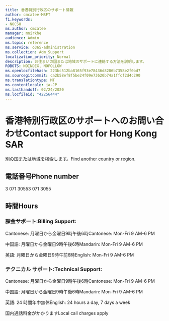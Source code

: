 ```yaml
---
title: 香港特別行政区のサポート情報
author: cmcatee-MSFT
f1.keywords:
- NOCSH
ms.author: cmcatee
manager: mnirkhe
audience: Admin
ms.topic: reference
ms.service: o365-administration
ms.collection: Adm_Support
localization_priority: Normal
description: お住まいの国または地域のサポートに連絡する方法を説明します。
ROBOTS: NOINDEX, NOFOLLOW
ms.openlocfilehash: 223bc512ba8165f93e78436d8206b7358e2f0bd7
ms.sourcegitcommit: ca2b58ef8f5be24f09e73620b74a1ffcf2d4c290
ms.translationtype: MT
ms.contentlocale: ja-JP
ms.lasthandoff: 02/24/2020
ms.locfileid: "42256444"
---
```

# <a name="contact-support-for-hong-kong-sar"></a><span data-ttu-id="bcf3b-103">香港特別行政区のサポートへのお問い合わせ</span><span class="sxs-lookup"><span data-stu-id="bcf3b-103">Contact support for Hong Kong SAR</span></span>

<span data-ttu-id="bcf3b-104">[別の国または地域を検索します](../contact-support-for-business-products.md)。</span><span class="sxs-lookup"><span data-stu-id="bcf3b-104">[Find another country or region](../contact-support-for-business-products.md).</span></span>

## <a name="phone-number"></a><span data-ttu-id="bcf3b-105">電話番号</span><span class="sxs-lookup"><span data-stu-id="bcf3b-105">Phone number</span></span>
<span data-ttu-id="bcf3b-106">3 071 3055</span><span class="sxs-lookup"><span data-stu-id="bcf3b-106">3 071 3055</span></span>

## <a name="hours"></a><span data-ttu-id="bcf3b-107">時間</span><span class="sxs-lookup"><span data-stu-id="bcf3b-107">Hours</span></span>
### <a name="billing-support"></a><span data-ttu-id="bcf3b-108">課金サポート:</span><span class="sxs-lookup"><span data-stu-id="bcf3b-108">Billing Support:</span></span>

<span data-ttu-id="bcf3b-109">Cantonese: 月曜日から金曜日9時午後6時</span><span class="sxs-lookup"><span data-stu-id="bcf3b-109">Cantonese: Mon-Fri 9 AM-6 PM</span></span>

<span data-ttu-id="bcf3b-110">中国語: 月曜日から金曜日9時午後6時</span><span class="sxs-lookup"><span data-stu-id="bcf3b-110">Mandarin: Mon-Fri 9 AM-6 PM</span></span>

<span data-ttu-id="bcf3b-111">英語: 月曜日から金曜日9時午前6時</span><span class="sxs-lookup"><span data-stu-id="bcf3b-111">English: Mon-Fri 9 AM-6 PM</span></span>

### <a name="technical-support"></a><span data-ttu-id="bcf3b-112">テクニカル サポート:</span><span class="sxs-lookup"><span data-stu-id="bcf3b-112">Technical Support:</span></span>

<span data-ttu-id="bcf3b-113">Cantonese: 月曜日から金曜日9時午後6時</span><span class="sxs-lookup"><span data-stu-id="bcf3b-113">Cantonese: Mon-Fri 9 AM-6 PM</span></span>

<span data-ttu-id="bcf3b-114">中国語: 月曜日から金曜日9時午後6時</span><span class="sxs-lookup"><span data-stu-id="bcf3b-114">Mandarin: Mon-Fri 9 AM-6 PM</span></span>

<span data-ttu-id="bcf3b-115">英語: 24 時間年中無休</span><span class="sxs-lookup"><span data-stu-id="bcf3b-115">English: 24 hours a day, 7 days a week</span></span>

<span data-ttu-id="bcf3b-116">国内通話料金がかかります</span><span class="sxs-lookup"><span data-stu-id="bcf3b-116">Local call charges apply</span></span>